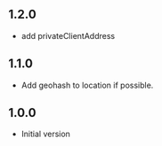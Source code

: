 ## 1.2.0

- add privateClientAddress

## 1.1.0

- Add geohash to location if possible.

## 1.0.0

- Initial version
